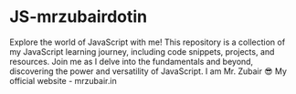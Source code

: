 # JS-mrzubairdotin
Explore the world of JavaScript with me! This repository is a collection of my JavaScript learning journey, including code snippets, projects, and resources. Join me as I delve into the fundamentals and beyond, discovering the power and versatility of JavaScript.
I am Mr. Zubair 😎
My official website - mrzubair.in
